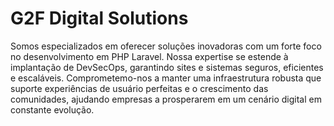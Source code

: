 # G2F Digital Solutions

Somos especializados em oferecer soluções inovadoras com um forte foco no desenvolvimento em PHP Laravel. Nossa expertise se estende à implantação de DevSecOps, garantindo sites e sistemas seguros, eficientes e escaláveis. Comprometemo-nos a manter uma infraestrutura robusta que suporte experiências de usuário perfeitas e o crescimento das comunidades, ajudando empresas a prosperarem em um cenário digital em constante evolução.
